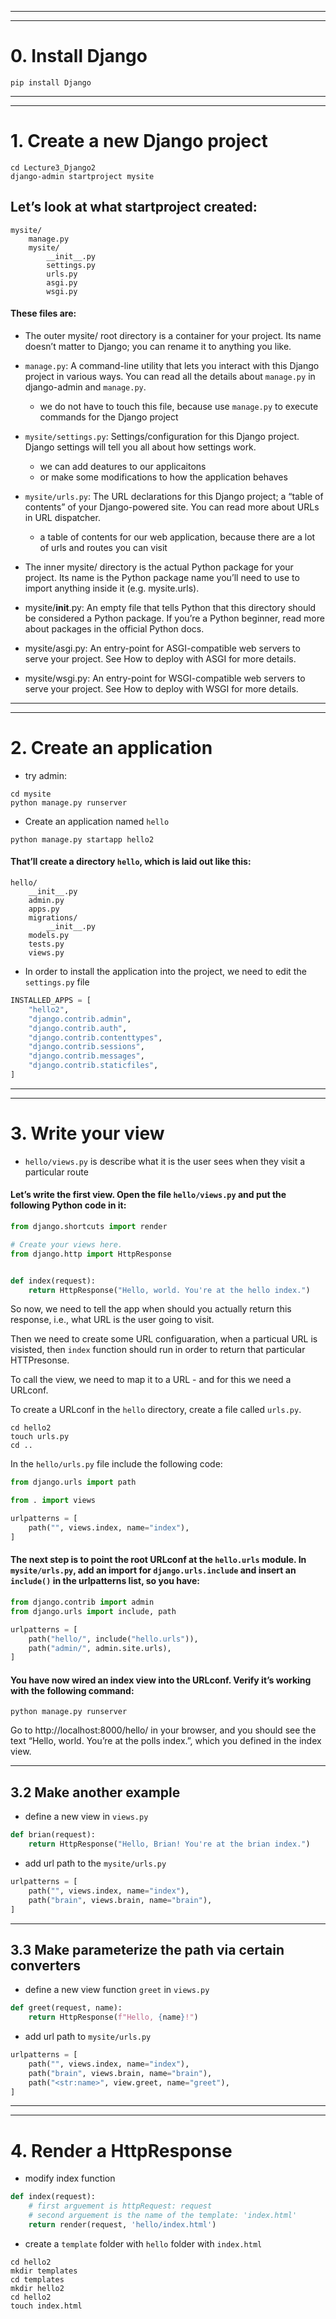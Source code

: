 
---
---
# 0. Install Django
```dash
pip install Django
```

---
---
# 1. Create a new Django project
```dash
cd Lecture3_Django2
django-admin startproject mysite
```
## Let’s look at what startproject created:
```
mysite/
    manage.py
    mysite/
        __init__.py
        settings.py
        urls.py
        asgi.py
        wsgi.py
```
#### These files are:

- The outer mysite/ root directory is a container for your project. Its name doesn’t matter to Django; you can rename it to anything you like.

- `manage.py`: A command-line utility that lets you interact with this Django project in various ways. You can read all the details about `manage.py` in django-admin and `manage.py`.
  - we do not have to touch this file, because use `manage.py` to execute commands for the Django project

- `mysite/settings.py`: Settings/configuration for this Django project. Django settings will tell you all about how settings work.
  - we can add deatures to our applicaitons 
  - or make some modifications to how the application behaves

- `mysite/urls.py`: The URL declarations for this Django project; a “table of contents” of your Django-powered site. You can read more about URLs in URL dispatcher.
  - a table of contents for our web application, because there are a lot of urls and routes you can visit

- The inner mysite/ directory is the actual Python package for your project. Its name is the Python package name you’ll need to use to import anything inside it (e.g. mysite.urls).

- mysite/__init__.py: An empty file that tells Python that this directory should be considered a Python package. If you’re a Python beginner, read more about packages in the official Python docs.


- mysite/asgi.py: An entry-point for ASGI-compatible web servers to serve your project. See How to deploy with ASGI for more details.

- mysite/wsgi.py: An entry-point for WSGI-compatible web servers to serve your project. See How to deploy with WSGI for more details.

---
---
# 2. Create an application
- try admin:
```dash
cd mysite
python manage.py runserver 
```

- Create an application named `hello`
```dash
python manage.py startapp hello2
```
#### That’ll create a directory `hello`, which is laid out like this:
```
hello/
    __init__.py
    admin.py
    apps.py
    migrations/
        __init__.py
    models.py
    tests.py
    views.py
```
- In order to install the application into the project, we need to edit the `settings.py` file
```python
INSTALLED_APPS = [
    "hello2",
    "django.contrib.admin",
    "django.contrib.auth",
    "django.contrib.contenttypes",
    "django.contrib.sessions",
    "django.contrib.messages",
    "django.contrib.staticfiles",
]
```

---
---
# 3. Write your view

- `hello/views.py` is describe what it is the user sees when they visit a particular route

#### Let’s write the first view. Open the file `hello/views.py` and put the following Python code in it:
```python
from django.shortcuts import render

# Create your views here.
from django.http import HttpResponse


def index(request):
    return HttpResponse("Hello, world. You're at the hello index.")
```
So now, we need to tell the app when should you actually return this response, i.e., what URL is the user going to visit.

Then we need to create some URL configuaration, when a particual URL is visisted, then `index` function should run in order to return that particular HTTPresonse.

To call the view, we need to map it to a URL - and for this we need a URLconf.

To create a URLconf in the `hello` directory, create a file called `urls.py`. 
```dash
cd hello2
touch urls.py
cd ..
```
In the `hello/urls.py` file include the following code:
```python
from django.urls import path

from . import views

urlpatterns = [
    path("", views.index, name="index"),
]
```

#### The next step is to point the root URLconf at the `hello.urls` module. In `mysite/urls.py`, add an import for `django.urls.include` and insert an `include()` in the urlpatterns list, so you have:
```python
from django.contrib import admin
from django.urls import include, path

urlpatterns = [
    path("hello/", include("hello.urls")),
    path("admin/", admin.site.urls),
]
```

#### You have now wired an index view into the URLconf. Verify it’s working with the following command:
```dash
python manage.py runserver
```
Go to http://localhost:8000/hello/ in your browser, and you should see the text “Hello, world. You’re at the polls index.”, which you defined in the index view.

---
## 3.2 Make another example
- define a new view in `views.py` 
```python
def brian(request):
    return HttpResponse("Hello, Brian! You're at the brian index.")
```

- add url path to the `mysite/urls.py`
```python
urlpatterns = [
    path("", views.index, name="index"),
    path("brain", views.brain, name="brain"),
]
```

---
## 3.3 Make parameterize the path via certain converters
- define a new view function `greet` in `views.py`
```python
def greet(request, name):
    return HttpResponse(f"Hello, {name}!")
```
- add url path to `mysite/urls.py`
```python
urlpatterns = [
    path("", views.index, name="index"),
    path("brain", views.brain, name="brain"),
    path("<str:name>", view.greet, name="greet"),
]
```

---
---
# 4. Render a HttpResponse
- modify index function
```python
def index(request):
    # first arguement is httpRequest: request
    # second arguement is the name of the template: 'index.html'
    return render(request, 'hello/index.html')
```

- create a `template` folder with `hello` folder with `index.html`
```dash
cd hello2
mkdir templates
cd templates
mkdir hello2
cd hello2
touch index.html
```